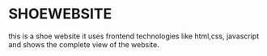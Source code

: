 # SHOEWEBSITE
this is a shoe website it uses frontend technologies like html,css, javascript and shows the complete view of the website.
